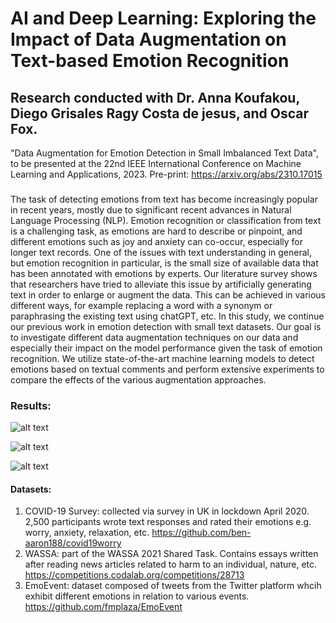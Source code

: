 # AI and Deep Learning: Exploring the Impact of Data Augmentation on Text-based Emotion Recognition

## Research conducted with Dr. Anna Koufakou, Diego Grisales Ragy Costa de jesus, and Oscar Fox. 

"Data Augmentation for Emotion Detection in Small Imbalanced Text Data", to be presented at the 22nd IEEE International Conference on Machine Learning and Applications, 2023. Pre-print: https://arxiv.org/abs/2310.17015

###
The task of detecting emotions from text has become increasingly popular
in recent years, mostly due to significant recent advances in Natural
Language Processing (NLP). Emotion recognition or classification from text
is a challenging task, as emotions are hard to describe or pinpoint, and
different emotions such as joy and anxiety can co-occur, especially for
longer text records.
One of the issues with text understanding in general, but emotion
recognition in particular, is the small size of available data that has been
annotated with emotions by experts. Our literature survey shows that
researchers have tried to alleviate this issue by artificially generating text in
order to enlarge or augment the data. This can be achieved in various
different ways, for example replacing a word with a synonym or
paraphrasing the existing text using chatGPT, etc.
In this study, we continue our previous work in emotion detection with small
text datasets. Our goal is to investigate different data augmentation
techniques on our data and especially their impact on the model
performance given the task of emotion recognition. We utilize
state-of-the-art machine learning models to detect emotions based on
textual comments and perform extensive experiments to compare the
effects of the various augmentation approaches.

### Results:
![alt text](Bargraph-CovidResults.png)

![alt text](Bargraph-WASSAResults.png)

![alt text](Bargraph-EmoeventResults.png)

#### Datasets:

1. COVID-19 Survey: collected via survey in UK in lockdown April 2020. 2,500 participants
wrote text responses and rated their emotions e.g. worry, anxiety, relaxation, etc.
https://github.com/ben-aaron188/covid19worry 
2. WASSA: part of the WASSA 2021 Shared Task. Contains essays written after reading
news articles related to harm to an individual, nature, etc.
https://competitions.codalab.org/competitions/28713
3. EmoEvent: dataset composed of tweets from the Twitter platform whcih exhibit different emotions in relation to various events.
https://github.com/fmplaza/EmoEvent


